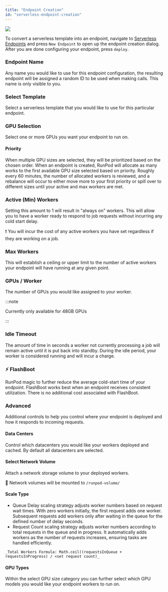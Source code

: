 ```yaml
---
title: "Endpoint Creation"
id: "serverless-endpoint-creation"
---
```


![](ttps://files.readme.io/0186a32-image.png)

To convert a serverless template into an endpoint, navigate to [Serverless Endpoints](https://www.runpod.io/console/serverless/user/endpoints) and press `New Endpoint` to open up the endpoint creation dialog. After you are done configuring your endpoint, press `deploy`.

### Endpoint Name

Any name you would like to use for this endpoint configuration, the resulting endpoint will be assigned a random ID to be used when making calls. This name is only visible to you.

### Select Template

Select a serverless template that you would like to use for this particular endpoint.

### GPU Selection

Select one or more GPUs you want your endpoint to run on.

#### Priority

When multiple GPU sizes are selected, they will be prioritized based on the chosen order. When an endpoint is created, RunPod will allocate as many works to the first available GPU size selected based on priority. Roughly every 60 minutes, the number of allocated workers is reviewed, and a rebalance will occur to either move more to your first priority or spill over to different sizes until your active and max workers are met.

### Active (Min) Workers

Setting this amount to 1 will result in "always on" workers. This will allow you to have a worker ready to respond to job requests without incurring any cold start delay.

❗️ You will incur the cost of any active workers you have set regardless if they are working on a job.

### Max Workers

This will establish a ceiling or upper limit to the number of active workers your endpoint will have running at any given point.

### GPUs / Worker

The number of GPUs you would like assigned to your worker.

:::note

Currently only available for 48GB GPUs

:::

### Idle Timeout

The amount of time in seconds a worker not currently processing a job will remain active until it is put back into standby. During the idle period, your worker is considered running and will incur a charge.

### ⚡ FlashBoot

RunPod magic to further reduce the average cold-start time of your endpoint. FlashBoot works best when an endpoint receives consistent utilization. There is no additional cost associated with FlashBoot.

### Advanced

Additional controls to help you control where your endpoint is deployed and how it responds to incoming requests.

#### Data Centers

Control which datacenters you would like your workers deployed and cached. By default all datacenters are selected.

#### Select Network Volume

Attach a network storage volume to your deployed workers.

📘 Network volumes will be mounted to `/runpod-volume/`

#### Scale Type

- Queue Delay scaling strategy adjusts worker numbers based on request wait times. With zero workers initially, the first request adds one worker. Subsequent requests add workers only after waiting in the queue for the defined number of delay seconds.
- Request Count scaling strategy adjusts worker numbers according to total requests in the queue and in progress. It automatically adds workers as the number of requests increases, ensuring tasks are handled efficiently.

```text
_Total Workers Formula: Math.ceil((requestsInQueue + requestsInProgress) / <set request count)_
```

#### GPU Types

Within the select GPU size category you can further select which GPU models you would like your endpoint workers to run on.
